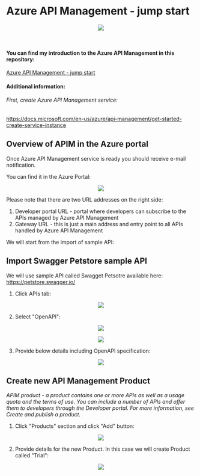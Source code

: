 ﻿# Azure API Management - jump start


<p align="center">
  <img src="/AzureApiManagament/images/IntroImage.PNG"/>
</p>
&nbsp;

#### You can find my introduction to the Azure API Management in this repository:
[Azure API Management - jump start](https://github.com/Daniel-Krzyczkowski/MicrosoftAzure/blob/master/AzureApiManagament/AzureApiManagementJumpStart.pdf)

#### Additional information:

###### First, create Azure API Management service:
https://docs.microsoft.com/en-us/azure/api-management/get-started-create-service-instance

## Overview of APIM in the Azure portal 

Once Azure API Management service is ready you should receive e-mail notification.

You can find it in the Azure Portal:

<p align="center">
  <img src="/AzureApiManagament/images/ApiM0.PNG"/>
</p>

Please note that there are two URL addresses on the right side:

1. Developer portal URL - portal where developers can subscribe to the APIs managed by Azure API Management
2. Gateway URL - this is just a main address and entry point to all APIs handled by Azure API Management

We will start from the import of sample API: 

## Import Swagger Petstore sample API

We will use sample API called Swagget Petsotre available here: https://petstore.swagger.io/ 

1. Click APIs tab:

<p align="center">
  <img src="/AzureApiManagament/images/ApiM25.PNG"/>
</p>

2. Select "OpenAPI":

<p align="center">
  <img src="/AzureApiManagament/images/ApiM13.PNG"/>
</p>

<p align="center">
  <img src="/AzureApiManagament/images/ApiM14.PNG"/>
</p>

3. Provide below details including OpenAPI specification:



<p align="center">
  <img src="/AzureApiManagament/images/ApiM8.PNG"/>
</p>

## Create new API Management Product

*APIM product - a product contains one or more APIs as well as a usage quota and the terms of use. You can include a number of APIs and offer them to developers through the Developer portal. For more information, see Create and publish a product.*

1. Click "Products" section and click "Add" button:

<p align="center">
  <img src="/AzureApiManagament/images/ApiM8.PNG"/>
</p>

2. Provide details for the new Product. In this case we will create Product called "Trial":

<p align="center">
  <img src="/AzureApiManagament/images/ApiM9.PNG"/>
</p>



